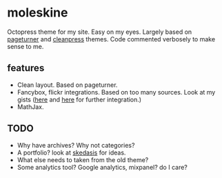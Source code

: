 moleskine
====

Octopress theme for my site. Easy on my eyes. Largely based on [pageturner][pt] and
[cleanpress][clp] themes. Code commented verbosely to make sense to me.  

features
-------

- Clean layout. Based on pageturner. 
- Fancybox, flickr integrations. Based on too many sources. Look at my gists ([here][gist1] and [here][gist2] for further integration.)
- MathJax. 


TODO 
----

- Why have archives? Why not categories? 
- A portfolio? look at [skedasis][skedasis] for ideas. 
- What else needs to taken from the old theme? 
- Some analytics tool? Google analytics, mixpanel? do I care?  

[pt]: https://github.com/elisehein/Pageturner
[clp]: https://github.com/macjasp/cleanpress
[gist1]: https://gist.github.com/eshwaran/6232897
[gist2]: https://gist.github.com/eshwaran/6232884
[skedasis]: http://skedasis.com/
